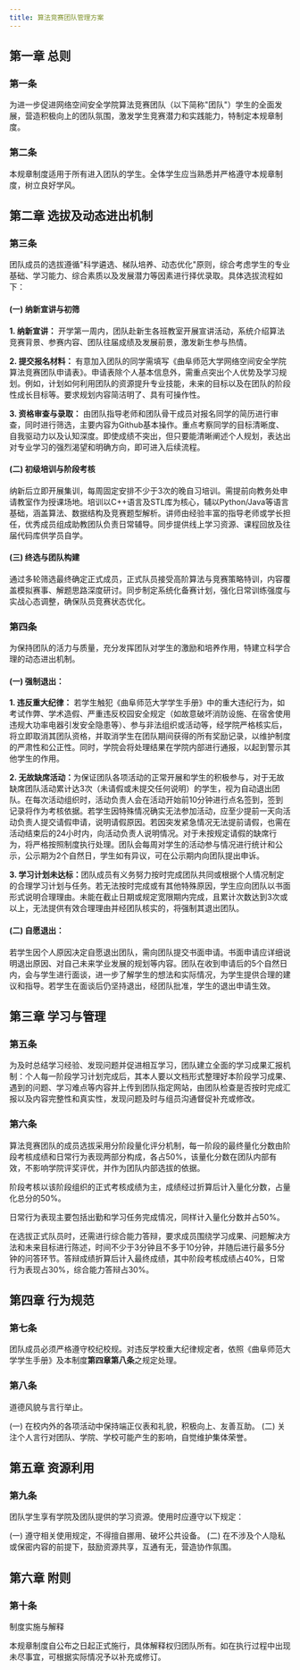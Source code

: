 ```yaml
---
title: 算法竞赛团队管理方案
---
```

## **第一章 总则**

### **第一条**

 为进一步促进网络空间安全学院算法竞赛团队（以下简称"团队"）学生的全面发展，营造积极向上的团队氛围，激发学生竞赛潜力和实践能力，特制定本规章制度。

### **第二条**

 本规章制度适用于所有进入团队的学生。全体学生应当熟悉并严格遵守本规章制度，树立良好学风。

## **第二章 选拔及动态进出机制**

### **第三条**

 团队成员的选拔遵循"科学遴选、梯队培养、动态优化"原则，综合考虑学生的专业基础、学习能力、综合素质以及发展潜力等因素进行择优录取。具体选拔流程如下：

#### (一) 纳新宣讲与初筛

**1. 纳新宣讲：** 开学第一周内，团队赴新生各班教室开展宣讲活动，系统介绍算法竞赛背景、参赛内容、团队往届成绩及发展前景，激发新生参与热情。

 **2. 提交报名材料：** 有意加入团队的同学需填写《曲阜师范大学网络空间安全学院算法竞赛团队申请表》。申请表除个人基本信息外，需重点突出个人优势及学习规划。例如，计划如何利用团队的资源提升专业技能，未来的目标以及在团队的阶段性成长目标等。要求规划内容简洁明了、具有可操作性。

 **3. 资格审查与录取：** 由团队指导老师和团队骨干成员对报名同学的简历进行审查，同时进行筛选，主要内容为Github基本操作。重点考察同学的目标清晰度、自我驱动力以及认知深度。即使成绩不突出，但只要能清晰阐述个人规划，表达出对专业学习的强烈渴望和明确方向，即可进入后续流程。

#### (二) 初级培训与阶段考核

纳新后立即开展集训，每周固定安排不少于3次的晚自习培训。需提前向教务处申请教室作为授课场地。培训以C++语言及STL库为核心，辅以Python/Java等语言基础，涵盖算法、数据结构及竞赛题型解析。讲师由经验丰富的指导老师或学长担任，优秀成员组成助教团队负责日常辅导。同步提供线上学习资源、课程回放及往届代码库供学员自学。

#### (三) 终选与团队构建

通过多轮筛选最终确定正式成员，正式队员接受高阶算法与竞赛策略特训，内容覆盖模拟赛事、解题思路深度研讨。同步制定系统化备赛计划，强化日常训练强度与实战心态调整，确保队员竞赛状态优化。

### **第四条**

 为保持团队的活力与质量，充分发挥团队对学生的激励和培养作用，特建立科学合理的动态进出机制。

#### (一) 强制退出：

**1. 违反重大纪律：** 若学生触犯《曲阜师范大学学生手册》中的重大违纪行为，如考试作弊、学术造假、严重违反校园安全规定（如故意破坏消防设施、在宿舍使用违规大功率电器引发安全隐患等）、参与非法组织或活动等，经学院严格核实后，将立即取消其团队资格，并取消学生在团队期间获得的所有奖励记录，以维护制度的严肃性和公正性。同时，学院会将处理结果在学院内部进行通报，以起到警示其他学生的作用。

**​2. 无故缺席活动：​**​ 为保证团队各项活动的正常开展和学生的积极参与，对于无故缺席团队活动累计达3次（未请假或未提交任何说明）的学生，视为自动退出团队。在每次活动组织时，活动负责人会在活动开始前10分钟进行点名签到，签到记录将作为考核依据。若学生因特殊情况确实无法参加活动，应至少提前一天向活动负责人提交请假申请，说明请假原因。若因突发紧急情况无法提前请假，也需在活动结束后的24小时内，向活动负责人说明情况。对于未按规定请假的缺席行为，将严格按照制度执行处理。团队会每周对学生的活动参与情况进行统计和公示，公示期为2个自然日，学生如有异议，可在公示期内向团队提出申诉。

 ​**​3. 学习计划未达标：​**​ 团队成员有义务努力按时完成团队共同或根据个人情况制定的合理学习计划与任务。若无法按时完成或有其他特殊原因，学生应向团队以书面形式说明合理理由。未能在截止日期或规定宽限期内完成，且累计次数达到3次或以上，无法提供有效合理理由并经团队核实的，将强制其退出团队。

#### (二) 自愿退出：

若学生因个人原因决定自愿退出团队，需向团队提交书面申请。书面申请应详细说明退出原因、对自己未来学业发展的规划等内容。团队在收到申请后的5个自然日内，会与学生进行面谈，进一步了解学生的想法和实际情况，为学生提供合理的建议和指导。若学生在面谈后仍坚持退出，经团队批准，学生的退出申请生效。

## **第三章 学习与管理**

### **第五条**

 为及时总结学习经验、发现问题并促进相互学习，团队建立全面的学习成果汇报机制：个人每一阶段学习计划完成后，其本人要以文档形式整理好本阶段学习成果、遇到的问题、学习难点等内容并上传到团队指定网站，由团队检查是否按时完成汇报以及内容完整性和真实性，发现问题及时与组员沟通督促补充或修改。

### **第六条**

 算法竞赛团队的成员选拔采用分阶段量化评分机制，每一阶段的最终量化分数由阶段考核成绩和日常行为表现两部分构成，各占50%，该量化分数在团队内部有效，不影响学院评奖评优，并作为团队内部选拔的依据。

阶段考核以该阶段组织的正式考核成绩为主，成绩经过折算后计入量化分数，占量化总分的50%。

日常行为表现主要包括出勤和学习任务完成情况，同样计入量化分数并占50%。

在选拔正式队员时，还需进行综合能力答辩，要求成员围绕学习成果、问题解决方法和未来目标进行陈述，时间不少于3分钟且不多于10分钟，并随后进行最多5分钟的问答环节。答辩成绩折算后计入最终成绩，其中阶段考核成绩占40%，日常行为表现占30%，综合能力答辩占30%。

## **第四章 行为规范**

### **第七条**

 团队成员必须严格遵守校纪校规。对违反学校重大纪律规定者，依照《曲阜师范大学学生手册》及本制度​**​第四章第八条​**​之规定处理。

### **第八条**

道德风貌与言行举止。

(一) 在校内外的各项活动中保持端正仪表和礼貌，积极向上、友善互助。
 (二) 关注个人言行对团队、学院、学校可能产生的影响，自觉维护集体荣誉。

## **第五章 资源利用**

### **第九条**

团队学生享有学院及团队提供的学习资源。使用时应遵守以下规定：

(一) 遵守相关使用规定，不得擅自挪用、破坏公共设备。
 (二) 在不涉及个人隐私或保密内容的前提下，鼓励资源共享，互通有无，营造协作氛围。

## **第六章 附则**

### **第十条**

制度实施与解释

本规章制度自公布之日起正式施行，具体解释权归团队所有。如在执行过程中出现未尽事宜，可根据实际情况予以补充或修订。

